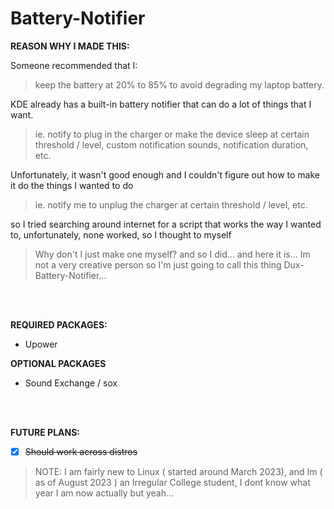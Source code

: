 # Battery-Notifier

**REASON WHY I MADE THIS:**

Someone recommended that I:
> keep the battery at 20% to 85% to avoid degrading my laptop battery.

KDE already has a built-in battery notifier that can do a lot of things that I want.

> ie. notify to plug in the charger or make the device sleep at certain threshold / level, custom notification sounds, notification duration, etc.

Unfortunately, it wasn't good enough and I couldn't figure out how to make it do the things I wanted to do

> ie. notify me to unplug the charger at certain threshold / level, etc.

so I tried searching around internet for a script that works the way I wanted to, unfortunately, none worked, so I thought to myself

> Why don't I just make one myself?
and so I did... and here it is... Im not a very creative person so I'm just going to call this thing Dux-Battery-Notifier...

<br>
<br>

**REQUIRED PACKAGES:**
* Upower

**OPTIONAL PACKAGES**
* Sound Exchange / sox

<br>
<br>

**FUTURE PLANS:**
* [x] ~~Should work across distros~~

> NOTE:
> I am fairly new to Linux ( started around March 2023), and Im ( as of August 2023 ) an Irregular College student, I dont know what year I am now actually but yeah...
